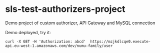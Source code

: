 # sls-test-authorizers-project
Demo project of custom authorizer, API Gateway and MySQL connection

Demo deployed, try it: 

```
curl -X GET -H 'Authorization: abcd'  https://mzjkdlcqe0.execute-api.eu-west-1.amazonaws.com/dev/numu-family/user
```
